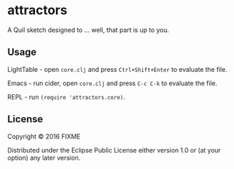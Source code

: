 # attractors

A Quil sketch designed to ... well, that part is up to you.

## Usage

LightTable - open `core.clj` and press `Ctrl+Shift+Enter` to evaluate the file.

Emacs - run cider, open `core.clj` and press `C-c C-k` to evaluate the file.

REPL - run `(require 'attractors.core)`.

## License

Copyright © 2016 FIXME

Distributed under the Eclipse Public License either version 1.0 or (at
your option) any later version.
